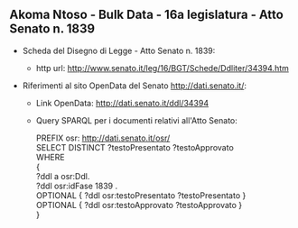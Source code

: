 ## Akoma Ntoso - Bulk Data - 16a legislatura - Atto Senato n. 1839 ##

* Scheda del Disegno di Legge - Atto Senato n. 1839:
	* http url: http://www.senato.it/leg/16/BGT/Schede/Ddliter/34394.htm

* Riferimenti al sito OpenData del Senato http://dati.senato.it/:
	* Link OpenData: http://dati.senato.it/ddl/34394
	* Query SPARQL per i documenti relativi all'Atto Senato:

        PREFIX osr: <http://dati.senato.it/osr/>  
		SELECT DISTINCT ?testoPresentato ?testoApprovato  
		WHERE  
		{  
		    ?ddl a osr:Ddl.  
		    ?ddl osr:idFase 1839 .  
		    OPTIONAL { ?ddl osr:testoPresentato ?testoPresentato }  
		    OPTIONAL { ?ddl osr:testoApprovato ?testoApprovato }  
		}
		